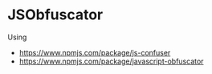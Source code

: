 # JSObfuscator


Using
 - https://www.npmjs.com/package/js-confuser
 - https://www.npmjs.com/package/javascript-obfuscator
